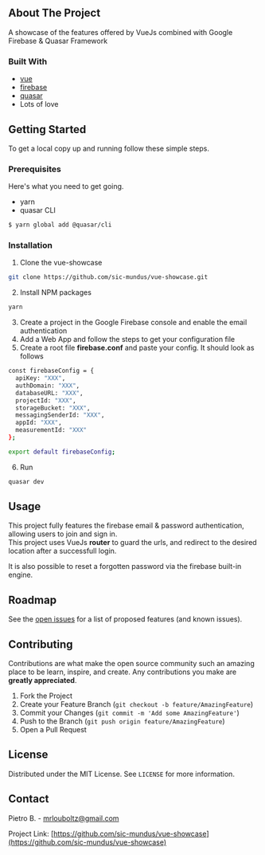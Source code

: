 
<!-- ABOUT THE PROJECT -->
## About The Project

A showcase of the features offered by VueJs combined with Google Firebase & Quasar Framework


### Built With

* [vue](https://vuejs.org/)
* [firebase](https://firebase.google.com/)
* [quasar](https://quasar.dev/)
* Lots of love



<!-- GETTING STARTED -->
## Getting Started

To get a local copy up and running follow these simple steps.

### Prerequisites

Here's what you need to get going.
* yarn
* quasar CLI
```sh
$ yarn global add @quasar/cli
```

### Installation
 
1. Clone the vue-showcase
```sh
git clone https://github.com/sic-mundus/vue-showcase.git
```
2. Install NPM packages
```sh
yarn
```
3. Create a project in the Google Firebase console and enable the email authentication 
4. Add a Web App and follow the steps to get your configuration file
5. Create a root file **firebase.conf** and paste your config. It should look as follows
```sh
const firebaseConfig = {
  apiKey: "XXX",
  authDomain: "XXX",
  databaseURL: "XXX",
  projectId: "XXX",
  storageBucket: "XXX",
  messagingSenderId: "XXX",
  appId: "XXX",
  measurementId: "XXX"
};

export default firebaseConfig;
```
6. Run
```sh
quasar dev
```


<!-- USAGE EXAMPLES -->
## Usage

This project fully features the firebase email & password authentication,\
allowing users to join and sign in.\
This project uses VueJs **router** to guard the urls,
and redirect to the desired location after a successfull login.

It is also possible to reset a forgotten password
via the firebase built-in engine.

<!-- ROADMAP -->
## Roadmap

See the [open issues](https://github.com/sic-mundus/vue-showcase/issues) for a list of proposed features (and known issues).

<!-- CONTRIBUTING -->
## Contributing

Contributions are what make the open source community such an amazing place to be learn, inspire, and create. Any contributions you make are **greatly appreciated**.

1. Fork the Project
2. Create your Feature Branch (`git checkout -b feature/AmazingFeature`)
3. Commit your Changes (`git commit -m 'Add some AmazingFeature'`)
4. Push to the Branch (`git push origin feature/AmazingFeature`)
5. Open a Pull Request

<!-- LICENSE -->
## License

Distributed under the MIT License. See `LICENSE` for more information.

<!-- CONTACT -->
## Contact

Pietro B. - mrlouboltz@gmail.com

Project Link: [https://github.com/sic-mundus/vue-showcase](https://github.com/sic-mundus/vue-showcase)
